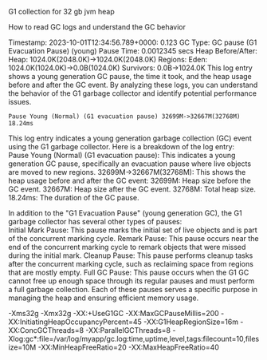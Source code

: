 G1 collection for 32 gb jvm heap

How to read GC logs and understand the GC behavior

Timestamp: 2023-10-01T12:34:56.789+0000: 0.123
GC Type: GC pause (G1 Evacuation Pause) (young)
Pause Time: 0.0012345 secs
Heap Before/After: Heap: 1024.0K(2048.0K)->1024.0K(2048.0K)
Regions: Eden: 1024.0K(1024.0K)->0.0B(1024.0K) Survivors: 0.0B->1024.0K
This log entry shows a young generation GC pause, the time it took, and the heap usage before and after the GC event.  By analyzing these logs, you can understand the behavior of the G1 garbage collector and identify potential performance issues.


```shell
Pause Young (Normal) (G1 evacuation pause) 32699M->32667M(32768M) 18.24ms
```
This log entry indicates a young generation garbage collection (GC) event using the G1 garbage collector. Here is a breakdown of the log entry:  
Pause Young (Normal) (G1 evacuation pause): This indicates a young generation GC pause, specifically an evacuation pause where live objects are moved to new regions.
32699M->32667M(32768M): This shows the heap usage before and after the GC event:
32699M: Heap size before the GC event.
32667M: Heap size after the GC event.
32768M: Total heap size.
18.24ms: The duration of the GC pause.

In addition to the "G1 Evacuation Pause" (young generation GC), the G1 garbage collector has several other types of pauses:  
Initial Mark Pause: This pause marks the initial set of live objects and is part of the concurrent marking cycle.
Remark Pause: This pause occurs near the end of the concurrent marking cycle to remark objects that were missed during the initial mark.
Cleanup Pause: This pause performs cleanup tasks after the concurrent marking cycle, such as reclaiming space from regions that are mostly empty.
Full GC Pause: This pause occurs when the G1 GC cannot free up enough space through its regular pauses and must perform a full garbage collection.
Each of these pauses serves a specific purpose in managing the heap and ensuring efficient memory usage.


-Xms32g
-Xmx32g
-XX:+UseG1GC
-XX:MaxGCPauseMillis=200
-XX:InitiatingHeapOccupancyPercent=45
-XX:G1HeapRegionSize=16m
-XX:ConcGCThreads=8
-XX:ParallelGCThreads=8
-Xlog:gc*:file=/var/log/myapp/gc.log:time,uptime,level,tags:filecount=10,filesize=10M
-XX:MinHeapFreeRatio=20
-XX:MaxHeapFreeRatio=40